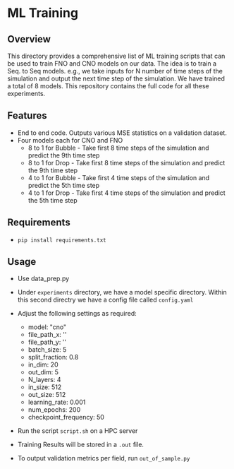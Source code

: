 # ML Training

## Overview

This directory provides a comprehensive list of ML training scripts that can be used to train FNO and CNO models on our data. The idea is to train a Seq. to Seq models. e.g., we take inputs for N number of time steps of the simulation and output the next time step of the simulation. We have trained a total of 8 models. This repository contains the full code for all these experiments. 

## Features

- End to end code. Outputs various MSE statistics on a validation dataset.
- Four models each for CNO and FNO
	- 8 to 1 for Bubble - Take first 8 time steps of the simulation and predict the 9th time step
	- 8 to 1 for Drop - Take first 8 time steps of the simulation and predict the 9th time step
	- 4 to 1 for Bubble - Take first 4 time steps of the simulation and predict the 5th time step
	- 4 to 1 for Drop - Take first 4 time steps of the simulation and predict the 5th time step

## Requirements

- ```pip install requirements.txt```

## Usage
- Use data_prep.py
- Under ```experiments``` directory, we have a model specific directory. Within this second directry we have a config file called ```config.yaml```
- Adjust the following settings as required:

	- model: "cno"
	- file_path_x: ''
	- file_path_y: ''
	- batch_size: 5
	- split_fraction: 0.8
	- in_dim: 20
	- out_dim: 5
	- N_layers: 4
	- in_size: 512
	- out_size: 512
	- learning_rate: 0.001
	- num_epochs: 200
	- checkpoint_frequency: 50

- Run the script ```script.sh``` on a HPC server
- Training Results will be stored in a ```.out``` file.
- To output validation metrics per field, run ```out_of_sample.py``` 

